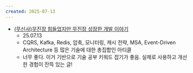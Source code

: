 ```yaml
---
created: 2025-07-13
---
```


-  [(무신사)무진장 힘들었지만 무진장 성장한 개발 이야기](https://medium.com/musinsa-tech/%EB%AC%B4%EC%A7%84%EC%9E%A5-%ED%9E%98%EB%93%A4%EC%97%88%EC%A7%80%EB%A7%8C-%EB%AC%B4%EC%A7%84%EC%9E%A5-%EC%84%B1%EC%9E%A5%ED%95%9C-%EA%B0%9C%EB%B0%9C-%EC%9D%B4%EC%95%BC%EA%B8%B0-e445888579a9)
	- 25.07.13
	- CQRS, Kafka, Redis, 압축, 모니터링, 캐시 전략, MSA, Event-Driven Architecture 등 많은 기술에 대한 총집합인 아티클
	- 너무 좋다. 이거 기반으로 기술 공부 키워드 잡기가 좋음. 실제로 사용하고 개선한 경험이 잔뜩 있는 글!